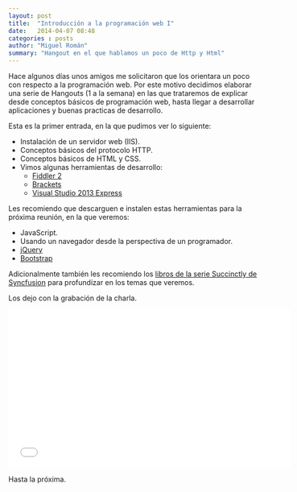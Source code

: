 ```yaml
---
layout: post
title:  "Introducción a la programación web I"
date:   2014-04-07 08:48
categories : posts
author: "Miguel Román"
summary: "Hangout en el que hablamos un poco de Http y Html"
---
```


Hace algunos días unos amigos me solicitaron que los orientara un poco con respecto a la programación web. Por este motivo decidimos elaborar una serie de Hangouts (1 a la semana) en las que trataremos de explicar desde conceptos básicos de programación web, hasta llegar a desarrollar aplicaciones y buenas practicas de desarrollo.

Esta es la primer entrada, en la que pudimos ver lo siguiente:

- Instalación de un servidor web (IIS).
- Conceptos básicos del protocolo HTTP.
- Conceptos básicos de HTML y CSS.
- Vimos algunas herramientas de desarrollo:
  - [Fiddler 2][1]
  - [Brackets][2]
  - [Visual Studio 2013 Express][3]

Les recomiendo que descarguen e instalen estas herramientas para la próxima reunión, en la que veremos:

- JavaScript.
- Usando un navegador desde la perspectiva de un programador.
- [jQuery][4]
- [Bootstrap][5]

Adicionalmente también les recomiendo los [libros de la serie Succinctly de Syncfusion][6] para profundizar en los temas que veremos.

Los dejo con la grabación de la charla.

<iframe width="560" height="315" src="//www.youtube.com/embed/dKHqrfh6KIM" frameborder="0" allowfullscreen></iframe>

Hasta la próxima.


[1]: http://www.telerik.com/fiddler
[2]: http://brackets.io/
[3]: http://www.visualstudio.com/en-us/products/visual-studio-express-vs.aspx
[4]: http://jquery.com/
[5]: http://getbootstrap.com/
[6]: https://www.syncfusion.com/resources/techportal/ebooks
